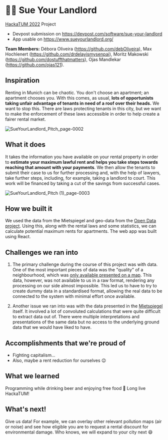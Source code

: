 # 🧑‍⚖️ Sue Your Landlord

[HackaTUM 2022](https://hackatum22.devpost.com/) Project<br/>

-   Devpost submission on https://devpost.com/software/sue-your-landlord<br/>
-   App usable on https://www.sueyourlandlord.org/

**Team Members:** Débora Oliveira (https://github.com/debOliveira), Max Hochlenert (https://github.com/drdelayismysenpai), Moritz Makowski (https://github.com/dostuffthatmatters), Ojas Mandlekar (https://github.com/ojas121).

## Inspiration

Renting in Munich can be chaotic. You don't choose an apartment; an apartment chooses you. With this comes, as usual, **lots of opportunists taking unfair advantage of tenants in need of a roof over their heads.** We want to stop this. There are laws protecting tenants in this city, but we want to make the enforcement of these laws accessible in order to help create a fairer rental market.

![SueYourLandlord_Pitch_page-0002](https://user-images.githubusercontent.com/29046316/202885683-a105b22d-0dc4-44fb-aa72-2957ee8a3437.jpg)

## What it does

It takes the information you have available on your rental property in order to **estimate your maximum lawful rent and helps you take steps towards reaching that amount with your payments**. We then allow the tenants to submit their case to us for further processing and, with the help of lawyers, take further steps, including, for example, taking a landlord to court. This work will be financed by taking a cut of the savings from successful cases.

![SueYourLandlord_Pitch (1)_page-0003](https://user-images.githubusercontent.com/29046316/202933248-86500cc5-488b-4001-9764-38595574b842.jpg)

## How we built it

We used the data from the Mietspiegel and geo-data from the [Open Data project](https://opendata.muenchen.de/). Using this, along with the rental laws and some statistics, we can calculate potential maximum rents for apartments. The web app was built using React.

## Challenges we ran into

1. The primary challenge during the course of this project was with data. One of the most important pieces of data was the "quality" of a neighbourhood, which was [only available presented on a map](https://2019.mietspiegel-muenchen.de/wohnlagenkarte/). This data, however, was not available to us in a raw format, rendering any processing on our side almost impossible. This led us to have to try to create dummy data in a standardised format, allowing the real data to be connected to the system with minimal effort once available.

2. Another issue we ran into was with the data presented in the [Mietspiegel](https://2021.mietspiegel-muenchen.de/broschueren/Mietspiegel_2021_Broschuere.pdf) itself. It involved a lot of convoluted calculations that were quite difficult to extract data out of. There were multiple interpretations and presentations of the same data but no access to the underlying ground data that we would have liked to have.

## Accomplishments that we're proud of

-   Fighting capitalism...
-   Also, maybe a rent reduction for ourselves :wink:

## What we learned

Programming while drinking beer and enjoying free food :blue_heart: Long live HackaTUM!

## What's next!

Give us data! For example, we can overlay other relevant pollution maps (air or noise) and see how eligible you are to request a rental discount for environmental damage. Who knows, we will expand to your city next :smile:
